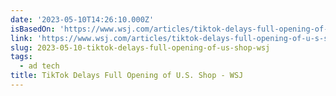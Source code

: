 ```yaml
---
date: '2023-05-10T14:26:10.000Z'
isBasedOn: 'https://www.wsj.com/articles/tiktok-delays-full-opening-of-u-s-shop-84ab059d'
link: 'https://www.wsj.com/articles/tiktok-delays-full-opening-of-u-s-shop-84ab059d'
slug: 2023-05-10-tiktok-delays-full-opening-of-us-shop-wsj
tags:
  - ad tech
title: TikTok Delays Full Opening of U.S. Shop - WSJ
---
```


